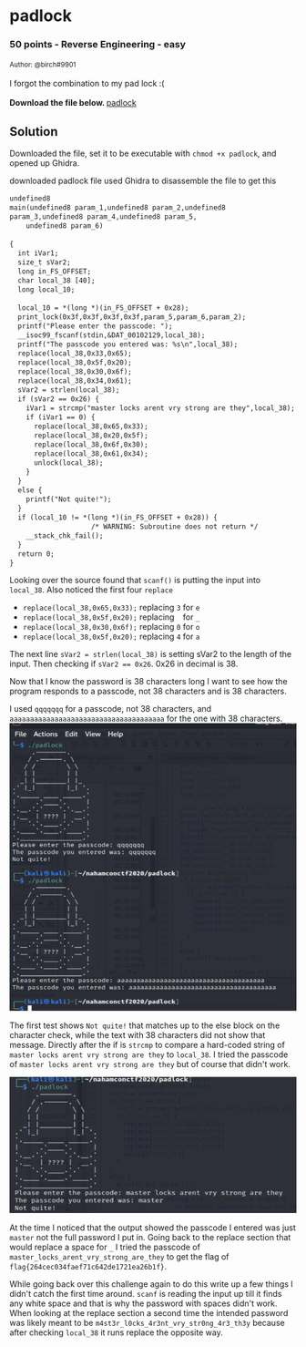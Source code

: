 # padlock
### 50 points - Reverse Engineering - easy

<small>Author: @birch#9901</small><br><br>I forgot the combination to my pad lock :(  <br><br> <b>Download the file below. </b>
[padlock](/files/padlock)

## Solution

Downloaded the file, set it to be executable with `chmod +x padlock`, and opened up Ghidra. 

downloaded padlock file
used Ghidra to disassemble the file to get this

```
undefined8
main(undefined8 param_1,undefined8 param_2,undefined8 param_3,undefined8 param_4,undefined8 param_5,
    undefined8 param_6)

{
  int iVar1;
  size_t sVar2;
  long in_FS_OFFSET;
  char local_38 [40];
  long local_10;
  
  local_10 = *(long *)(in_FS_OFFSET + 0x28);
  print_lock(0x3f,0x3f,0x3f,0x3f,param_5,param_6,param_2);
  printf("Please enter the passcode: ");
  __isoc99_fscanf(stdin,&DAT_00102129,local_38);
  printf("The passcode you entered was: %s\n",local_38);
  replace(local_38,0x33,0x65);
  replace(local_38,0x5f,0x20);
  replace(local_38,0x30,0x6f);
  replace(local_38,0x34,0x61);
  sVar2 = strlen(local_38);
  if (sVar2 == 0x26) {
    iVar1 = strcmp("master locks arent vry strong are they",local_38);
    if (iVar1 == 0) {
      replace(local_38,0x65,0x33);
      replace(local_38,0x20,0x5f);
      replace(local_38,0x6f,0x30);
      replace(local_38,0x61,0x34);
      unlock(local_38);
    }
  }
  else {
    printf("Not quite!");
  }
  if (local_10 != *(long *)(in_FS_OFFSET + 0x28)) {
                    /* WARNING: Subroutine does not return */
    __stack_chk_fail();
  }
  return 0;
}
```

Looking over the source found that `scanf()` is putting the input into `local_38`. 
Also noticed the first four `replace`
* `replace(local_38,0x65,0x33);` replacing `3` for `e`
* `replace(local_38,0x5f,0x20);` replacing ` ` for `_`
* `replace(local_38,0x30,0x6f);` replacing `0` for `o`
* `replace(local_38,0x5f,0x20);` replacing `4` for `a`

The next line `sVar2 = strlen(local_38)` is setting sVar2 to the length of the input. Then checking if `sVar2 == 0x26`. 0x26 in decimal is 38. 

Now that I know the password is 38 characters long I want to see how the program responds to a passcode, not 38 characters and is 38 characters. 

I used `qqqqqqq` for a passcode, not 38 characters, and `aaaaaaaaaaaaaaaaaaaaaaaaaaaaaaaaaaaaaa` for the one with 38 characters. 
![image](/images/padlock1.png)

The first test shows `Not quite!` that matches up to the else block on the character check, while the text with 38 characters did not show that message. Directly after the if is `strcmp` to compare a hard-coded string of `master locks arent vry strong are they` to `local_38`. I tried the passcode of `master locks arent vry strong are they` but of course that didn't work. 

![image](/images/padlock2.png)

At the time I noticed that the output showed the passcode I entered was just `master` not the full password I put in. Going back to the replace section that would replace a space for `_` I tried the passcode of `master_locks_arent_vry_strong_are_they` to get the flag of `flag{264cec034faef71c642de1721ea26b1f}`. 

While going back over this challenge again to do this write up a few things I didn't catch the first time around. 
`scanf` is reading the input up till it finds any white space and that is why the password with spaces didn't work.
When looking at the replace section a second time the intended password was likely meant to be `m4st3r_l0cks_4r3nt_vry_str0ng_4r3_th3y` because after checking `local_38` it runs replace the opposite way. 






